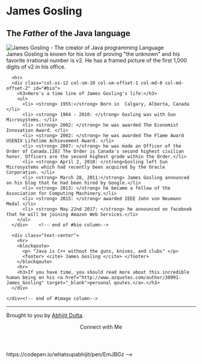 <!-- inserting font awesome ---->
<link rel="stylesheet" href="//maxcdn.bootstrapcdn.com/font-awesome/4.5.0/css/font-awesome.min.css"/>

<!-- starting bootstrap ---->
<div class="container-fluid">   
  <!-- Main them starts here ---->  
  <div class="jumbotron">
    <div class="row">  
      <div class="col-xs-12" id="#image">
       <h1 class="text-primary text-center"> James Gosling</h1>
       <h2 class="text-center">The <em>Father</em> of the Java language</h2>        
       <div class="thumbnail">
        <img class="img-thumbnail"
             src="https://upload.wikimedia.org/wikipedia/commons/1/14/James_Gosling_2008.jpg" 
             alt="James Gosling - The creator of Java programming Language">
        </img>
        <div class="caption text-center" id="#image-caption">
           James Gosling is known for his love of proving "the unknown" and  
           his favorite irrational number is v2. He has a framed picture of the first 
           1,000 digits of v2 in his office.    
        </div>    <!-- end of caption-->
       </div>   <!-- end of thumbnail div -->

<!--    
      <div class="form-group">
        &nbsp;
      </div>  
      <div class="form-group">
        &nbsp;
      </div>      
-->
      <hr>
      <div class="col-xs-12 col-sm-10 col-sm-offset-1 col-md-8 col-md-offset-2" id="#bio">
        <h3>Here's a time line of James Gosling's life:</h3>
        <ul>
          <li> <strong> 1955:</strong> Born in  Calgary, Alberta, Canada </li>
          <li> <strong> 1984 - 2010: </strong> Gosling was with Sun Microsystems. </li>
          <li> <strong> 2002: </strong> he was awarded The Economist Innovation Award. </li>
          <li> <strong> 2002: </strong> he was awarded The Flame Award USENIX Lifetime Achievement Award. </li>
          <li> <strong> 2007: </strong> he was made an Officer of the Order of Canada.[28] The Order is Canada's second highest civilian honor. Officers are the second highest grade within the Order.</li>          
          <li> <strong> April 2, 2010: </strong>Gosling left Sun Microsystems which had recently been acquired by the Oracle Corporation. </li>
          <li> <strong> March 28, 2011:</strong> James Gosling announced on his blog that he had been hired by Google.</li>
          <li> <strong> 2013: </strong> he became a fellow of the Association for Computing Machinery.</li>
          <li> <strong> 2015: </strong> awarded IEEE John von Neumann Medal </li>
          <li> <strong> May 22nd 2017: </strong> he announced on facebook that he will be joining Amazon Web Services.</li>          
        </ul>
      </div>    <!-- end of #bio column-->
      
      <div class="text-center">
        <hr>
        <blockqoute>
          <p> "Java is C++ without the guns, knives, and clubs" </p>
          <footer> <cite> James Gosling </cite> </footer>
        </blockqoute>
        <hr>
        <h3>If you have time, you should read more about this incredible human being on his <a href="http://www.azquotes.com/author/30991-James_Gosling" target="_blank">personal qoutes.</a>.</h3>
      </div>
      
    </div><!-- end of #image column-->    
   </div>  <!-- end of enitre row-->  
  </div>  <!-- end of jumbotron-->
  <footer class="text-center">
    <hr>
    <p>Brought to you by 
      <a href="https://github.com/whatsupabhijit/" target="_blank">Abhijit Dutta</a>.
    </p>

  <!-- just links ---->  
  <div class=text-right>
    <header>
      <p>Connect with Me 
        <a href="https://www.facebook.com/whatsupabhijit" target="_blank" rel="nofollow"><i class="fa fa-facebook"></i></a>
        <a href="http://www.addamaro.com/" target="_blank" rel="nofollow"><i class="fa fa-rss" aria-hidden="true"></i></a>
        <a href="https://twitter.com/EddieNit" target="_blank" rel="nofollow"><i class="fa fa-twitter" aria-hidden="true"></i></a>      
      </p>
    </header>  
  </div>    
    
</div>  <!-- end of container fluid-->


<!----- Link for github users:----->         https://codepen.io/whatsupabhijit/pen/EmJBGz  -->
